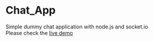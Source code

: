 # Chat_App
Simple dummy chat application with node.js and socket.io <br>
Please check the [live demo](https://neoxs-chat-app.herokuapp.com/)
